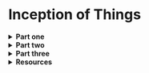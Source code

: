 <h1>Inception of Things</h1>

<details>
<summary><b>Part one</b></summary>
<br>

We need to set up two virtual machines with *vagrant* and install <b>K3s</b> respectively in <b>controller mode</b> and <b>agent mode</b> (server and worker).:
<ul>
	<li>first one as <b>Server</b> (-> sufixed with 'S')</li>
	<li> second as <b>Server Worker</b> (-> sufixed with 'SW')</li>
</ul>

We must have dedicated IP on <b>eth1</b> interface:
<ul>
	<li>Server will be on <b>192.168.56.110</b></li>
	<li>Worker will be on <b>192.168.56.111</b></li>
</ul>

We also must be able to connect with ssh on both machine with <b>no password</b>.

After doing that, we have to setup k3s cluster:<br>
<img src ="./images/Kub_cluster_map.png"/><br>


<br>
After setting up our Vagrantfile, we connect to the server node and can see machines are ready with right role and address:<br>

```shell
vagrant up
vagrant ssh jcervoniS
kubectl get nodes -o wide
```
<img src ="./images/p1_nodes.png"/><br>

</details>
<details>
<summary><b>Part two</b></summary>

In this part we have to deploy 3 apps in <b>*one*</b> cluster.<br>
We will have to respect 3 points here:
<ul>
	<li>the 3 apps should be reachable at the same ip address, with a different HOST</li>
	<li>app 2 should have 3 replicas</li>
	<li>by default if no host is provided we should reach app 3</li>
</ul>

Each app will be configured in a \<*app_name*\><b>.yml</b> file, we'll do the same for services and network.<br>
Architecture example:<br>
```
p2/
| --- Vagrantfile
| --- app1.yml
| --- app2.yml
| --- app3.yml
| --- services.yml
| --- ingress.yml
```
So far we have to do it in three steps:
<ul>
	<li>Deploy pods</li>
	<li>Expose pods over a network (Services)</li>
	<li>Control how web traffic reach workload (Ingress)</li>
</ul>
___<br>
<h3>Deployment</h3>

Deployment can be done an easy way with a <b>.yml</b> file. We have to specify the specs of the pods as *label*, number of *replicas* and choose which app will run in the container (aka *image*).<br>
Here is an example of an app deployment file:<br>
```yml
apiVersion: apps/v1
kind: Deployment
metadata:
  name: app-one
spec:
  replicas: 1
  selector:
    matchLabels:
      app: app-one
  template:
    metadata:
      labels:
        app: app-one
    spec:
      containers:
      - name: hello-kubernetes
        image: paulbouwer/hello-kubernetes:1.10
        ports:
        - containerPort: 8080
        env:
        - name: MESSAGE
          value: "Hello from app1"
```

<h3>Expose app</h3>

Exposing an app can be done by setting up a <b>Service</b>. With Kubernetes, pods deployed in a cluster will be created and can also die.<br>
Service is an abstract way to describe a pod/set of pods that can be reachable, without taking care of the IP address of pods, at any time of their cycle of life.<br>
So far we have to create a service (a REST object):<br>
```yml
apiVersion: v1
kind: Service
metadata:
  name: app-one
spec:
  type: ClusterIP
  selector: 
    app: app-one
  ports:
  - port: 80
    targetPort: 8080
```
As we can see we only have to tag an app (label), and specify a couple of ports (server/pod). We also define the type of service we want.<br>
In this case, <b>Cluster-IP</b> allow the pod to b reachable only fro the inside of the cluster. That means that a client who tries to ask for this service/app <br>will comunicate only with the server node, and server node will communicate with the rest of the cluster.

<h3>Web traffic control</h3>

Last part of the cluster's configuration. So far we have:<br>
- a server node, acting like a proxy;
- app deployed in cluster;
- services that describe app in cluster.

We now need to define rules to manage external access to services and provide load-balance.<br>
Ingress will expose routes outside the cluster to services within the cluster.<br>
With ingress, we will be able to act like a DNS, and set a bunch of rules which will manage redirections like this schema from official documentation:<br><br>
<img src="./images/ingress_example.png"/><br><br>
Routing rules can be defined several ways, here we'll use *paths* and *hosts*:
```yml
apiVersion: networking.k8s.io/v1
kind: Ingress
metadata:
  name: iotp2-ingress
spec:
  rules:
  - host: app1.com
    http:
      paths:
        - path: /
          pathType: Prefix
          backend:
            service:
              name: app-one
              port:
                number: 80
```
Now <b>app1</b> is available on route <b>http://*<ip_address>*/app1.com</b> on port 80.
</details>

<details>
<summary><b>Part three</b></summary>
<br>
In this part we must use K3D instead of K3S, that means we will need Docker.
</details>

<details>
<summary><b>Resources</b></summary>
<ul>
	<details>
		<summary>Vagrant</summary>
		<ul>
			<li><a href="https://www.vagrantup.com/">Vagrant</a></li>
			<li><a href="https://developer.hashicorp.com/vagrant/docs/vagrantfile">vagrantfile</a></li>
		</ul>
	</details>
	<details>
		<summary>Kubernetes</summary>
		<ul>
			<li><a href="https://kubernetes.io/fr/">Kubernetes</a></li>
			<li><a href="https://kubernetes.io/fr/docs/tasks/tools/install-kubectl/">Kubectl<a></li>
			<li><a href="https://kubernetes.io/docs/concepts/services-networking/ingress/">Ingress</li>
			<li><a href="https://kubernetes.io/docs/concepts/workloads/controllers/deployment/">Deployment</li>
			<li><a href="https://ubernetes.io/docs/concepts/services-networking/serice/">Service</li>
		</ul>
	</details>
</ul>
</details>